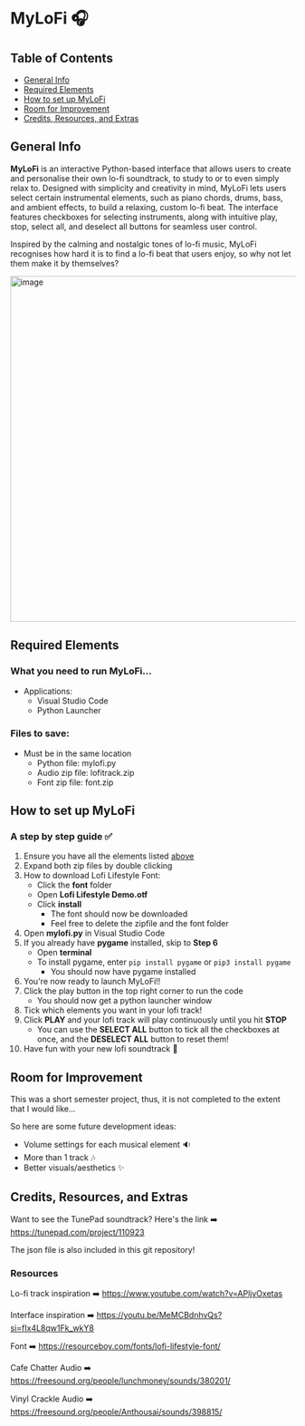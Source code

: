 # MyLoFi :headphones:

## Table of Contents
* [General Info](#general-info)
* [Required Elements](#required-elements)
* [How to set up MyLoFi](#how-to-set-up-mylofi)
* [Room for Improvement](#room-for-improvement)
* [Credits, Resources, and Extras](#credits-resources-and-extras)

## General Info
**MyLoFi** is an interactive Python-based interface that allows users to create and personalise their own lo-fi soundtrack, to study to or to even simply relax to. Designed with simplicity and creativity in mind, MyLoFi lets users select certain instrumental elements, such as piano chords, drums, bass, and ambient effects, to build a relaxing, custom lo-fi beat. The interface features checkboxes for selecting instruments, along with intuitive play, stop, select all, and deselect all buttons for seamless user control. 

Inspired by the calming and nostalgic tones of lo-fi music, MyLoFi recognises how hard it is to find a lo-fi beat that users enjoy, so why not let them make it by themselves?

<img width="517" height="610" alt="image" src="https://github.com/user-attachments/assets/58ba1920-7572-45ad-a896-9aac9b228ca6" />

## Required Elements

### What you need to run MyLoFi...
* Applications:
  * Visual Studio Code
  * Python Launcher

### Files to save:
* Must be in the same location
  * Python file: mylofi.py
  * Audio zip file: lofitrack.zip
  * Font zip file: font.zip

## How to set up MyLoFi
### A step by step guide :white_check_mark:

1. Ensure you have all the elements listed [above](#required-elements)
2. Expand both zip files by double clicking
3. How to download Lofi Lifestyle Font:
    * Click the **font** folder
    * Open **Lofi Lifestyle Demo.otf**
    * Click **install**
       * The font should now be downloaded
       * Feel free to delete the zipfile and the font folder
4. Open **mylofi.py** in Visual Studio Code
5. If you already have **pygame** installed, skip to **Step 6**
    * Open **terminal**
    * To install pygame, enter `pip install pygame` or `pip3 install pygame`
      * You should now have pygame installed
6. You're now ready to launch MyLoFi!!
7. Click the play button in the top right corner to run the code
   * You should now get a python launcher window
8. Tick which elements you want in your lofi track!
9. Click **PLAY** and your lofi track will play continuously until you hit **STOP**
   * You can use the **SELECT ALL** button to tick all the checkboxes at once, and the **DESELECT ALL** button to reset them!
10. Have fun with your new lofi soundtrack :tada:

## Room for Improvement
This was a short semester project, thus, it is not completed to the extent that I would like...

So here are some future development ideas:
* Volume settings for each musical element :sound:
* More than 1 track :notes:
* Better visuals/aesthetics :sparkles:

## Credits, Resources, and Extras
Want to see the TunePad soundtrack? Here's the link :arrow_right: https://tunepad.com/project/110923

The json file is also included in this git repository!

### Resources
Lo-fi track inspiration :arrow_right: https://www.youtube.com/watch?v=APljvOxetas 

Interface inspiration :arrow_right: https://youtu.be/MeMCBdnhvQs?si=fIx4L8qw1Fk_wkY8 

Font :arrow_right: https://resourceboy.com/fonts/lofi-lifestyle-font/ 

Cafe Chatter Audio :arrow_right: https://freesound.org/people/lunchmoney/sounds/380201/

Vinyl Crackle Audio :arrow_right: https://freesound.org/people/Anthousai/sounds/398815/
